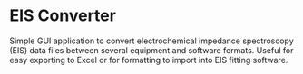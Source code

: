 # EIS Converter

Simple GUI application to convert electrochemical impedance spectroscopy (EIS) data files between several equipment and software formats. Useful for easy exporting to Excel or for formatting to import into EIS fitting software.
